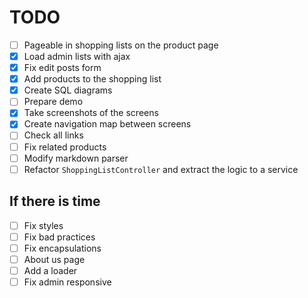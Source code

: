 # TODO

- [ ] Pageable in shopping lists on the product page
- [x] Load admin lists with ajax
- [X] Fix edit posts form
- [X] Add products to the shopping list
- [X] Create SQL diagrams
- [ ] Prepare demo
- [X] Take screenshots of the screens
- [X] Create navigation map between screens
- [ ] Check all links
- [ ] Fix related products
- [ ] Modify markdown parser
- [ ] Refactor `ShoppingListController` and extract the logic to a service

## If there is time
- [ ] Fix styles
- [ ] Fix bad practices
- [ ] Fix encapsulations
- [ ] About us page
- [ ] Add a loader
- [ ] Fix admin responsive